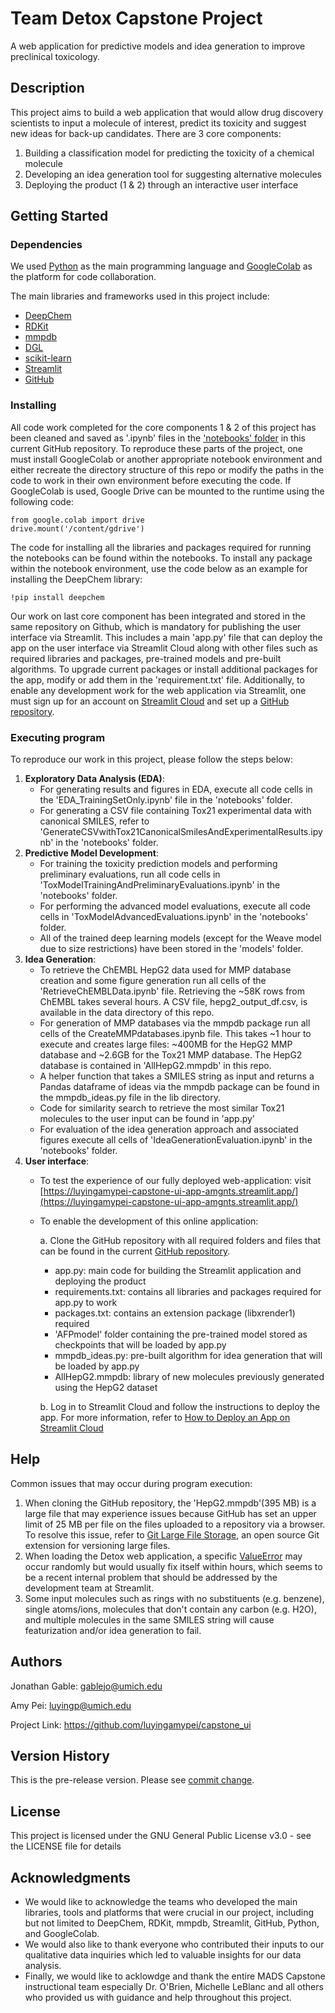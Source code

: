 # Team Detox Capstone Project 

A web application for predictive models and idea generation to improve preclinical toxicology. 

## Description

This project aims to build a web application that would allow drug discovery scientists to input a molecule of interest, predict its toxicity and suggest new ideas for back-up candidates. 
There are 3 core components:
1. Building a classification model for predicting the toxicity of a chemical molecule
2. Developing an idea generation tool for suggesting alternative molecules
3. Deploying the product (1 & 2) through an interactive user interface 

## Getting Started

### Dependencies

We used [Python]( https://www.python.org/) as the main programming language and [GoogleColab](https://colab.research.google.com/) as the platform for code collaboration.

The main libraries and frameworks used in this project include:
* [DeepChem](https://deepchem.io/)
* [RDKit](https://www.rdkit.org/)
* [mmpdb](https://github.com/rdkit/mmpdb)
* [DGL](https://www.dgl.ai/) 
* [scikit-learn](https://scikit-learn.org/stable/)
* [Streamlit](https://streamlit.io/)
* [GitHub](https://github.com/)

### Installing


All code work completed for the core components 1 & 2 of this project has been cleaned and saved as '.ipynb' files in the ['notebooks' folder](https://github.com/luyingamypei/capstone_ui/tree/main/notebooks) in this current GitHub repository. To reproduce these parts of the project, one must install GoogleColab or another appropriate notebook environment and either recreate the directory structure of this repo or modify the paths in the code to work in their own environment before executing the code. If GoogleColab is used, Google Drive can be mounted to the runtime using the following code:
```
from google.colab import drive
drive.mount('/content/gdrive')
```
The code for installing all the libraries and packages required for running the notebooks can be found within the notebooks. To install any package within the notebook environment, use the code below as an example for installing the DeepChem library: 
```
!pip install deepchem
```

Our work on last core component has been integrated and stored in the same repository on Github, which is mandatory for publishing the user interface via Streamlit. This includes a main 'app.py' file that can deploy the app on the user interface via Streamlit Cloud along with other files such as required libraries and packages, pre-trained models and pre-built algorithms. To upgrade current packages or install additional packages for the app, modify or add them in the 'requirement.txt' file. Additionally, to enable any development work for the web application via Streamlit, one must sign up for an account on [Streamlit Cloud](https://streamlit.io/cloud) and set up a [GitHub repository](https://docs.github.com/en/get-started/quickstart/create-a-repo).


### Executing program

To reproduce our work in this project, please follow the steps below:
1. **Exploratory Data Analysis (EDA)**: 
   - For generating results and figures in EDA, execute all code cells in the 'EDA_TrainingSetOnly.ipynb' file in the 'notebooks' folder.
   - For generating a CSV file containing Tox21 experimental data with canonical SMILES, refer to 'GenerateCSVwithTox21CanonicalSmilesAndExperimentalResults.ipynb' in the 'notebooks' folder.  
2. **Predictive Model Development**:
   - For training the toxicity prediction models and performing preliminary evaluations, run all code cells in 'ToxModelTrainingAndPreliminaryEvaluations.ipynb' in the 'notebooks' folder.
   - For performing the advanced model evaluations, execute all code cells in 'ToxModelAdvancedEvaluations.ipynb' in the 'notebooks' folder.
   - All of the trained deep learning models (except for the Weave model due to size restrictions) have been stored in the 'models' folder.
3. **Idea Generation**:
   - To retrieve the ChEMBL HepG2 data used for MMP database creation and some figure generation run all cells of the 'RetrieveChEMBLData.ipynb' file. Retrieving the ~58K rows from ChEMBL takes several hours. A CSV file, hepg2_output_df.csv, is available in the data directory of this repo.
   - For generation of MMP databases via the mmpdb package run all cells of the CreateMMPdatabases.ipynb file. This takes ~1 hour to execute and creates large files: ~400MB for the HepG2 MMP database and ~2.6GB for the Tox21 MMP database. The HepG2 database is contained in 'AllHepG2.mmpdb' in this repo.
   - A helper function that takes a SMILES string as input and returns a Pandas dataframe of ideas via the mmpdb package can be found in the mmpdb_ideas.py file in the lib directory.
   - Code for similarity search to retrieve the most similar Tox21 molecules to the user input can be found in 'app.py'
   - For evaluation of the idea generation approach and associated figures execute all cells of 'IdeaGenerationEvaluation.ipynb' in the 'notebooks' folder.  
4. **User interface**:
   - To test the experience of our fully deployed web-application: visit [https://luyingamypei-capstone-ui-app-amgnts.streamlit.app/](https://luyingamypei-capstone-ui-app-amgnts.streamlit.app/)
   - To enable the development of this online application:
   
      a. Clone the GitHub repository with all required folders and files that can be found in the current [GitHub repository](https://github.com/luyingamypei/capstone_ui).  
      - app.py: main code for building the Streamlit application and deploying the product  
      - requirements.txt: contains all libraries and packages required for app.py to work
      - packages.txt: contains an extension package (libxrender1) required
      - 'AFPmodel' folder containing the pre-trained model stored as checkpoints that will be loaded by app.py
      - mmpdb_ideas.py: pre-built algorithm for idea generation that will be loaded by app.py
      - AllHepG2.mmpdb: library of new molecules previously generated using the HepG2 dataset

      b. Log in to Streamlit Cloud and follow the instructions to deploy the app. For more information, refer to [How to Deploy an App on Streamlit Cloud](https://docs.streamlit.io/streamlit-community-cloud/get-started/deploy-an-app)

## Help

Common issues that may occur during program execution:
1. When cloning the GitHub repository, the 'HepG2.mmpdb'(395 MB) is a large file that may experience issues because GitHub has set an upper limit of 25 MB per file on the files uploaded to a repository via a browser. To resolve this issue, refer to [Git Large File Storage](https://git-lfs.com/), an open source Git extension for versioning large files.
2. When loading the Detox web application, a specific [ValueError](https://discuss.streamlit.io/t/valueerror-setting-an-array-element-with-a-sequence/40272) may occur randomly but would usually fix itself within hours, which seems to be a recent internal problem that should be addressed by the development team at Streamlit.
3. Some input molecules such as rings with no substituents (e.g. benzene), single atoms/ions, molecules that don't contain any carbon (e.g. H2O), and multiple molecules in the same SMILES string will cause featurization and/or idea generation to fail.    

## Authors

Jonathan Gable: gablejo@umich.edu

Amy Pei: luyingp@umich.edu

Project Link: https://github.com/luyingamypei/capstone_ui

## Version History
    
This is the pre-release version. Please see [commit change](https://github.com/luyingamypei/capstone_ui/commits/main).

## License

This project is licensed under the GNU General Public License v3.0 - see the LICENSE file for details

## Acknowledgments


* We would like to acknowledge the teams who developed the main libraries, tools and platforms that were crucial in our project, including but not limited to DeepChem, RDKit, mmpdb, Streamlit, GitHub, Python, and GoogleColab.
* We would also like to thank everyone who contributed their inputs to our qualitative data inquiries which led to valuable insights for our data analysis.
* Finally, we would like to acklowdge and thank the entire MADS Capstone instructional team especially Dr. O'Brien, Michelle LeBlanc and all others who provided us with guidance and help throughout this project.


